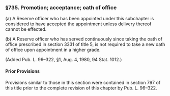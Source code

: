 ### §735. Promotion; acceptance; oath of office ###

(a) A Reserve officer who has been appointed under this subchapter is considered to have accepted the appointment unless delivery thereof cannot be effected.

(b) A Reserve officer who has served continuously since taking the oath of office prescribed in section 3331 of title 5, is not required to take a new oath of office upon appointment in a higher grade.

(Added Pub. L. 96–322, §1, Aug. 4, 1980, 94 Stat. 1012.)

#### Prior Provisions ####

Provisions similar to those in this section were contained in section 797 of this title prior to the complete revision of this chapter by Pub. L. 96–322.
